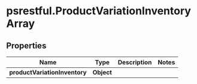 # psrestful.ProductVariationInventoryArray

## Properties
Name | Type | Description | Notes
------------ | ------------- | ------------- | -------------
**productVariationInventory** | **Object** |  | 
